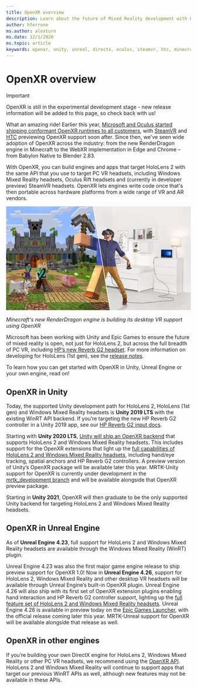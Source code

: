 ```yaml
---
title: OpenXR overview
description: Learn about the future of Mixed Reality development with OpenXR in Unity, Unreal, and DirectX.
author: hferrone
ms.author: alexturn
ms.date: 12/1/2020
ms.topic: article
keywords: openxr, unity, unreal, directx, oculus, steamvr, htc, minecraft, blender, hololens, hololens 2, webxr, mixed reality, MRTK, Mixed Reality Toolkit, augmented reality, virtual reality, mixed reality headsets, hp reverb, epic games launcher
---
```


# OpenXR overview

<!-- Could use another hero image here -->

> [!IMPORTANT]
> OpenXR is still in the experimental development stage - new release information will be added to this page, so check back with us!

What an amazing ride!  Earlier this year, [Microsoft and Oculus started shipping conformant OpenXR runtimes to all customers](https://www.khronos.org/news/press/multiple-conformant-openxr-implementations-ship-bringing-to-life-the-dream-of-portable-xr-applications), with [SteamVR](https://store.steampowered.com/newshub/app/250820/view/2396425843528787269) and [HTC](https://forum.vive.com/topic/8927-vive-cosmos-openxr-developer-preview/) previewing OpenXR support soon after.  Since then, we've seen wide adoption of OpenXR across the industry: from the new RenderDragon engine in Minecraft to the WebXR implementation in Edge and Chrome – from Babylon Native to Blender 2.83.

With OpenXR, you can build engines and apps that target HoloLens 2 with the same API that you use to target PC VR headsets, including Windows Mixed Reality headsets, Oculus Rift headsets and (currently in developer preview) SteamVR headsets.  OpenXR lets engines write code once that's then portable across hardware platforms from a wide range of VR and AR vendors.

![Screenshot of minecraft being played by a user wearing a mixed reality headset](images/openxr-minecraft.jpg)

*Minecraft's new RenderDragon engine is building its desktop VR support using OpenXR*

Microsoft has been working with Unity and Epic Games to ensure the future of mixed reality is open, not just for HoloLens 2, but across the full breadth of PC VR, including [HP’s new Reverb G2 headset](https://www.microsoft.com/mixed-reality/windows-mixed-reality?rtc=1).  For more information on developing for HoloLens (1st gen), see the [release notes](https://docs.microsoft.com/hololens/hololens1-release-notes).

To learn how you can get started with OpenXR in Unity, Unreal Engine or your own engine, read on!

## OpenXR in Unity

Today, the supported Unity development path for HoloLens 2, HoloLens (1st gen) and Windows Mixed Reality headsets is **Unity 2019 LTS** with the existing WinRT API backend.  If you’re targeting the new HP Reverb G2 controller in a Unity 2019 app, see our [HP Reverb G2 input docs](develop/unity/unity-reverb-g2-controllers.md).

Starting with **Unity 2020 LTS**, [Unity will ship an OpenXR backend](https://forum.unity.com/threads/unitys-plans-for-openxr.993225/) that supports HoloLens 2 and Windows Mixed Reality headsets.  This includes support for the OpenXR extensions that light up the [full capabilities of HoloLens 2 and Windows Mixed Reality headsets](develop/native/openxr.md#roadmap), including hand/eye tracking, spatial anchors and HP Reverb G2 controllers.  A preview version of Unity’s OpenXR package will be available later this year.  MRTK-Unity support for OpenXR is currently under development in the [mrtk_development branch](https://github.com/microsoft/MixedRealityToolkit-Unity/tree/mrtk_development) and will be available alongside that OpenXR preview package.

Starting in **Unity 2021**, OpenXR will then graduate to be the only supported Unity backend for targeting HoloLens 2 and Windows Mixed Reality headsets.

## OpenXR in Unreal Engine

As of **Unreal Engine 4.23**, full support for HoloLens 2 and Windows Mixed Reality headsets are available through the Windows Mixed Reality (WinRT) plugin.

Unreal Engine 4.23 was also the first major game engine release to ship preview support for OpenXR 1.0!  Now in **Unreal Engine 4.26**, support for HoloLens 2, Windows Mixed Reality and other desktop VR headsets will be available through Unreal Engine’s built-in OpenXR plugin.  Unreal Engine 4.26 will also ship with its first set of OpenXR extension plugins enabling hand interaction and HP Reverb G2 controller support, lighting up the [full feature set of HoloLens 2 and Windows Mixed Reality headsets](develop/native/openxr.md#roadmap).  Unreal Engine 4.26 is available in preview today on the [Epic Games Launcher](https://www.unrealengine.com/download/creators), with the official release coming later this year.  MRTK-Unreal support for OpenXR will be available alongside that release as well.

## OpenXR in other engines

If you’re building your own DirectX engine for HoloLens 2, Windows Mixed Reality or other PC VR headsets, we recommend using the [OpenXR API](develop/native/openxr-getting-started.md).  HoloLens 2 and Windows Mixed Reality will continue to support apps that target our previous WinRT APIs as well, although new features may not be available in these APIs.

